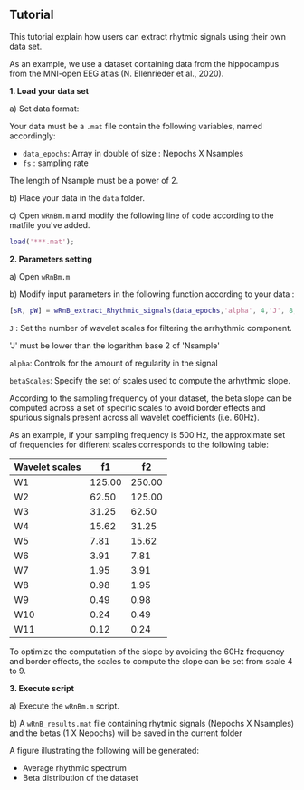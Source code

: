 ## Tutorial

This tutorial explain how users can extract rhytmic signals using their own data set. 

As an example, we use a dataset containing data from the hippocampus from the MNI-open EEG atlas (N. Ellenrieder et al., 2020).

**1. Load your data set**

a) Set data format:

  Your data must be a `.mat` file contain the following variables, named accordingly:
  - `data_epochs`: Array in double of size : Nepochs X Nsamples
  - `fs` : sampling rate 

   The length of Nsample must be a power of 2.
   
b) Place your data in the `data` folder.

c) Open `wRnBm.m` and modify the following line of code according to the matfile  you've added.

```matlab
load('***.mat');
```

**2. Parameters setting**

a) Open `wRnBm.m`

b) Modify input parameters  in the following function according to your data :

```matlab
[sR, pW] = wRnB_extract_Rhythmic_signals(data_epochs,'alpha', 4,'J', 8, 'betaScales', [1,9]);
```
`J` :  Set the number of wavelet scales for filtering the arrhythmic component.

'J' must be lower than the logarithm base 2 of 'Nsample'

`alpha`: Controls for the amount of regularity in the signal 

`betaScales`: Specify the set of scales used to compute the arhythmic slope.

According to the sampling frequency of your dataset, the beta slope can be computed across a set of specific scales to avoid border effects and spurious signals present across all wavelet coefficients (i.e.  60Hz).

As an example, if your sampling frequency is 500 Hz, the approximate set of frequencies for different scales corresponds to the following table:

| Wavelet scales |    f1   |    f2   |
|----------------|---------|---------|
|       W1       |  125.00 |  250.00 |
|       W2       |   62.50 |  125.00 |
|       W3       |   31.25 |   62.50 |
|       W4       |   15.62 |   31.25 |
|       W5       |    7.81 |   15.62 |
|       W6       |    3.91 |    7.81 |
|       W7       |    1.95 |    3.91 |
|       W8       |    0.98 |    1.95 |
|       W9       |    0.49 |    0.98 |
|      W10       |    0.24 |    0.49 |
|      W11       |    0.12 |    0.24 |

To optimize the computation of the slope by avoiding the 60Hz frequency and border effects, the scales to compute the slope can be set from scale  4 to 9.


**3. Execute script**

a) Execute the `wRnBm.m` script.

b) A `wRnB_results.mat` file containing rhytmic signals (Nepochs X Nsamples) and the betas (1 X Nepochs) will be saved in the current folder
  
  A figure illustrating the following will be generated:
  - Average rhythmic spectrum
  - Beta distribution of the dataset
